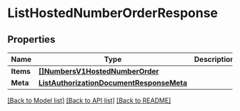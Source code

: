 # ListHostedNumberOrderResponse

## Properties

Name | Type | Description | Notes
------------ | ------------- | ------------- | -------------
**Items** | [**[]NumbersV1HostedNumberOrder**](NumbersV1HostedNumberOrder.md) |  |[optional] 
**Meta** | [**ListAuthorizationDocumentResponseMeta**](ListAuthorizationDocumentResponseMeta.md) |  |[optional] 

[[Back to Model list]](../README.md#documentation-for-models) [[Back to API list]](../README.md#documentation-for-api-endpoints) [[Back to README]](../README.md)


